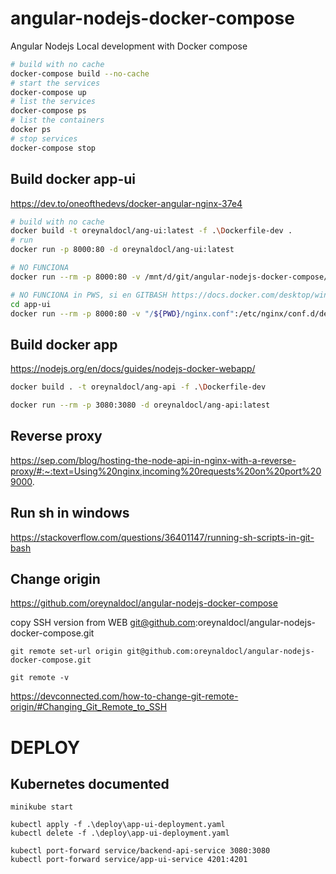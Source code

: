 # angular-nodejs-docker-compose
Angular Nodejs Local development with Docker compose 

```bash
# build with no cache
docker-compose build --no-cache
# start the services
docker-compose up
# list the services
docker-compose ps
# list the containers
docker ps
# stop services
docker-compose stop
```

## Build docker app-ui
https://dev.to/oneofthedevs/docker-angular-nginx-37e4

```bash
# build with no cache
docker build -t oreynaldocl/ang-ui:latest -f .\Dockerfile-dev .
# run
docker run -p 8000:80 -d oreynaldocl/ang-ui:latest

# NO FUNCIONA
docker run --rm -p 8000:80 -v /mnt/d/git/angular-nodejs-docker-compose/api/nginx.conf:/etc/nginx/conf.d/default.conf  oreynaldocl/ang-ui:latest 

# NO FUNCIONA in PWS, si en GITBASH https://docs.docker.com/desktop/windows/troubleshoot/#path-conversion-on-windows
cd app-ui
docker run --rm -p 8000:80 -v "/${PWD}/nginx.conf":/etc/nginx/conf.d/default.conf  oreynaldocl/ang-ui:latest 
```

## Build docker app
https://nodejs.org/en/docs/guides/nodejs-docker-webapp/
```bash
docker build . -t oreynaldocl/ang-api -f .\Dockerfile-dev

docker run --rm -p 3080:3080 -d oreynaldocl/ang-api:latest
```

## Reverse proxy
https://sep.com/blog/hosting-the-node-api-in-nginx-with-a-reverse-proxy/#:~:text=Using%20nginx,incoming%20requests%20on%20port%209000.

## Run sh in windows
https://stackoverflow.com/questions/36401147/running-sh-scripts-in-git-bash

## Change origin
https://github.com/oreynaldocl/angular-nodejs-docker-compose

copy SSH version from WEB git@github.com:oreynaldocl/angular-nodejs-docker-compose.git

```
git remote set-url origin git@github.com:oreynaldocl/angular-nodejs-docker-compose.git

git remote -v
```
https://devconnected.com/how-to-change-git-remote-origin/#Changing_Git_Remote_to_SSH

# DEPLOY
## Kubernetes documented
```shell
minikube start

kubectl apply -f .\deploy\app-ui-deployment.yaml 
kubectl delete -f .\deploy\app-ui-deployment.yaml

kubectl port-forward service/backend-api-service 3080:3080
kubectl port-forward service/app-ui-service 4201:4201
```
